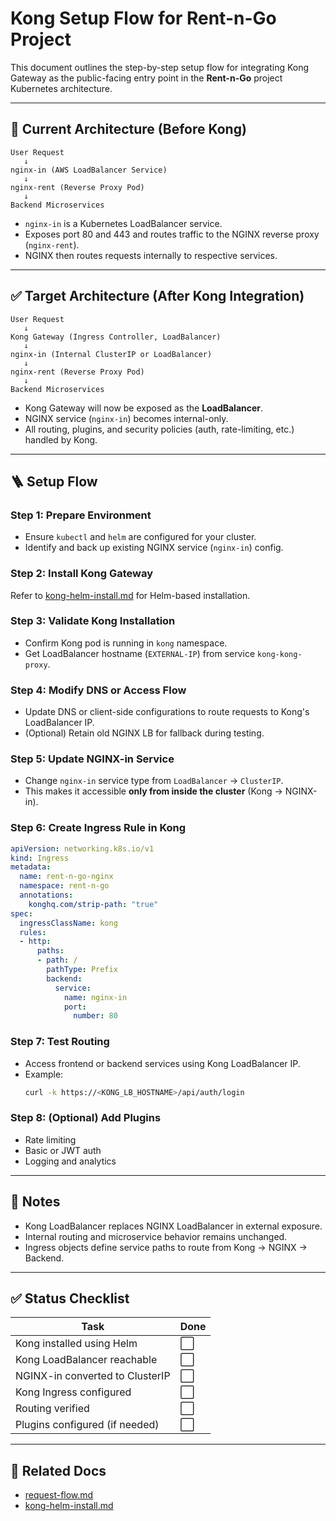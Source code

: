 # Kong Setup Flow for Rent-n-Go Project

This document outlines the step-by-step setup flow for integrating Kong Gateway as the public-facing entry point in the **Rent-n-Go** project Kubernetes architecture.

---

## 🔧 Current Architecture (Before Kong)

```
User Request
   ↓
nginx-in (AWS LoadBalancer Service)
   ↓
nginx-rent (Reverse Proxy Pod)
   ↓
Backend Microservices
```

* `nginx-in` is a Kubernetes LoadBalancer service.
* Exposes port 80 and 443 and routes traffic to the NGINX reverse proxy (`nginx-rent`).
* NGINX then routes requests internally to respective services.

---

## ✅ Target Architecture (After Kong Integration)

```
User Request
   ↓
Kong Gateway (Ingress Controller, LoadBalancer)
   ↓
nginx-in (Internal ClusterIP or LoadBalancer)
   ↓
nginx-rent (Reverse Proxy Pod)
   ↓
Backend Microservices
```

* Kong Gateway will now be exposed as the **LoadBalancer**.
* NGINX service (`nginx-in`) becomes internal-only.
* All routing, plugins, and security policies (auth, rate-limiting, etc.) handled by Kong.

---

## 🪜 Setup Flow

### Step 1: Prepare Environment
- Ensure `kubectl` and `helm` are configured for your cluster.
- Identify and back up existing NGINX service (`nginx-in`) config.

### Step 2: Install Kong Gateway
Refer to [kong-helm-install.md](./kong-helm-install.md) for Helm-based installation.

### Step 3: Validate Kong Installation
- Confirm Kong pod is running in `kong` namespace.
- Get LoadBalancer hostname (`EXTERNAL-IP`) from service `kong-kong-proxy`.

### Step 4: Modify DNS or Access Flow
- Update DNS or client-side configurations to route requests to Kong's LoadBalancer IP.
- (Optional) Retain old NGINX LB for fallback during testing.

### Step 5: Update NGINX-in Service
- Change `nginx-in` service type from `LoadBalancer` → `ClusterIP`.
- This makes it accessible **only from inside the cluster** (Kong → NGINX-in).

### Step 6: Create Ingress Rule in Kong
```yaml
apiVersion: networking.k8s.io/v1
kind: Ingress
metadata:
  name: rent-n-go-nginx
  namespace: rent-n-go
  annotations:
    konghq.com/strip-path: "true"
spec:
  ingressClassName: kong
  rules:
  - http:
      paths:
      - path: /
        pathType: Prefix
        backend:
          service:
            name: nginx-in
            port:
              number: 80
```

### Step 7: Test Routing
- Access frontend or backend services using Kong LoadBalancer IP.
- Example:
  ```bash
  curl -k https://<KONG_LB_HOSTNAME>/api/auth/login
  ```

### Step 8: (Optional) Add Plugins
- Rate limiting
- Basic or JWT auth
- Logging and analytics

---

## 📌 Notes

- Kong LoadBalancer replaces NGINX LoadBalancer in external exposure.
- Internal routing and microservice behavior remains unchanged.
- Ingress objects define service paths to route from Kong → NGINX → Backend.

---

## ✅ Status Checklist

| Task                                | Done |
|-------------------------------------|------|
| Kong installed using Helm           | ⬜   |
| Kong LoadBalancer reachable         | ⬜   |
| NGINX-in converted to ClusterIP     | ⬜   |
| Kong Ingress configured             | ⬜   |
| Routing verified                    | ⬜   |
| Plugins configured (if needed)      | ⬜   |

---

## 📂 Related Docs

- [request-flow.md](./request-flow.md)
- [kong-helm-install.md](./kong-helm-install.md)
